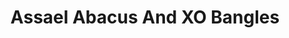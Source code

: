 ---
title: Assael Abacus And XO Bangles
description: |
  Abacus I and II bangles and cuffs were inspired by the ancient counting frame, the Pearls in these bangles slide back and forth as you move. The X & O Bangle in the center is a new addition to the Essential collection. All bangles are set in 18K Yellow Gold.
specs: |
images:
  - assael-abacus-and-xo-bangles.jpg
category: Essentials
order: 7
tags:
  - bracelets
---